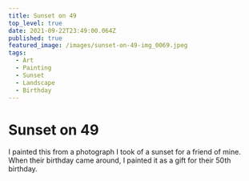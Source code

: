 ```yaml
---
title: Sunset on 49
top_level: true
date: 2021-09-22T23:49:00.064Z
published: true
featured_image: /images/sunset-on-49-img_0069.jpeg
tags:
  - Art
  - Painting
  - Sunset
  - Landscape
  - Birthday
---
```

# Sunset on 49

I painted this from a photograph I took of a sunset for a friend of mine. When their birthday came around, I painted it as a gift for their 50th birthday.